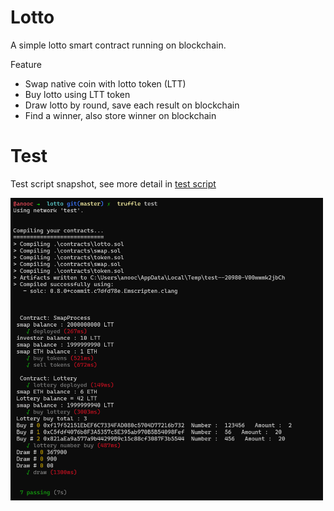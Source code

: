 Lotto
=====

A simple lotto smart contract running on blockchain.

Feature

* Swap native coin with lotto token (LTT)
* Buy lotto using LTT token
* Draw lotto by round, save each result on blockchain
* Find a winner, also store winner on blockchain


Test
===

Test script snapshot, see more detail in [test script](https://github.com/anoochit/lotto/blob/master/test/index.js)

<img src="https://raw.githubusercontent.com/anoochit/lotto/master/screenshot/screenshot01.png" width="500" >
